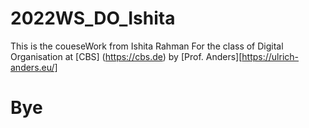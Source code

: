 # 2022WS_DO_Ishita

This is the coueseWork from Ishita Rahman For the class of Digital Organisation at [CBS] (https://cbs.de) by [Prof. Anders][https://ulrich-anders.eu/]
# Bye
